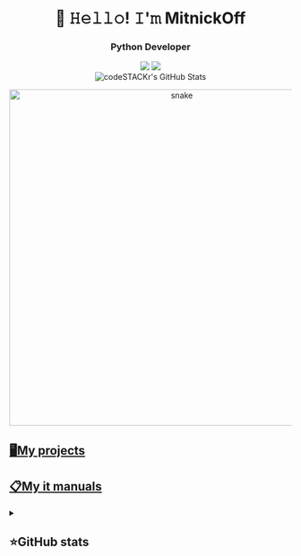 <h1 align="center">👋 𝙷𝚎𝚕𝚕𝚘! 𝙸'𝚖 MitnickOff</h1>

<h3 align="center">Python Developer</h3>
<p align="center">
 <a href="https://www.youtube.com/channel/UCNrRkCTcOGKAvg45I-hX-3g"><img src="https://img.shields.io/badge/-YouTube-red?style=flat&logo=YouTube&logoColor=white"/></a>
 <a href="https://tlgg.ru/BaggerFast"><img src="https://img.shields.io/badge/-Telegram-blue?style=flat&logo=Telegram&logoColor=white" /></a>
 <br>
 <img alt="codeSTACKr's GitHub Stats" src="https://komarev.com/ghpvc/?username=your-github-BaggerFast&color=green" />
</p>

<p align="center">
 <img width="600" src="assets/github-snake.svg" alt="snake"/>
</p>

## [🖥My projects](markdown/main.md)  
## [📋My it manuals](https://github.com/BaggerFast/ItManuals)

<details align="left">
  <summary><h2><b>⭐GitHub stats</b></h2></summary>
  <p>
   <img alt="codeSTACKr's GitHub Stats" src="https://github-readme-stats.vercel.app/api/top-langs/?username=BaggerFast&layout=compact&theme=dark" />  
   <br>
   <img alt="codeSTACKr's GitHub Stats" src="https://github-readme-stats.vercel.app/api?username=BaggerFast&show_icons=true&theme=dark" />
   <br>
   <img src="https://metrics.lecoq.io/baggerfast" />
  </p>
</details>

